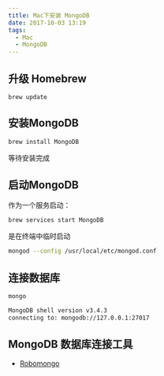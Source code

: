 ```yaml
---
title: Mac下安装 MongoDB
date: 2017-10-03 13:19
tags:
  - Mac
  - MongoDB
---
```


## 升级 Homebrew

```shell
brew update
```

## 安装MongoDB

```bash
brew install MongoDB
```

等待安装完成

## 启动MongoDB

作为一个服务启动：

```bash
brew services start MongoDB
```

是在终端中临时启动

```bash
mongod --config /usr/local/etc/mongod.conf
```

## 连接数据库

```bash
mongo

MongoDB shell version v3.4.3
connecting to: mongodb://127.0.0.1:27017
```

## MongoDB 数据库连接工具

- [Robomongo](https://robomongo.org/)

